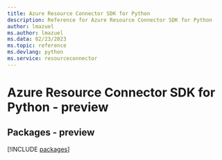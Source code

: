 ```yaml
---
title: Azure Resource Connector SDK for Python
description: Reference for Azure Resource Connector SDK for Python
author: lmazuel
ms.author: lmazuel
ms.data: 02/23/2023
ms.topic: reference
ms.devlang: python
ms.service: resourceconnector
---
```

# Azure Resource Connector SDK for Python - preview
## Packages - preview
[!INCLUDE [packages](resource-connector-index.md)]